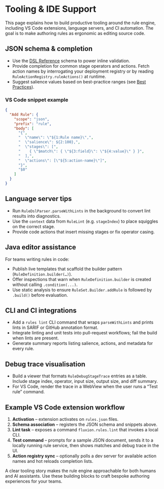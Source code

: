 # Tooling & IDE Support

This page explains how to build productive tooling around the rule engine, including VS Code extensions, language servers, and CI automation. The goal is to make authoring rules as ergonomic as editing source code.

## JSON schema & completion

- Use the [DSL Reference](dsl-reference.md) schema to power inline validation.
- Provide completion for common stage operators and actions. Fetch action names by interrogating your deployment registry or by reading `RuleActionRegistry.ruleActions()` at runtime.
- Suggest salience values based on best-practice ranges (see [Best Practices](best-practices.md)).

### VS Code snippet example

```json
{
  "Add Rule": {
    "scope": "json",
    "prefix": "rule",
    "body": [
      "{",
      "  \"name\": \"${1:Rule name}\",",
      "  \"salience\": ${2:100},",
      "  \"stages\": [",
      "    { \"$match\": { \"${3:field}\": \"${4:value}\" } }",
      "  ],",
      "  \"actions\": [\"${5:action-name}\"]",
      "}",
      "$0"
    ]
  }
}
```

## Language server tips

- Run `RuleDslParser.parseWithLints` in the background to convert lint results into diagnostics.
- Use the `context` data from `RuleLint` (e.g. `stageIndex`) to place squiggles on the correct stage.
- Provide code actions that insert missing stages or fix operator casing.

## Java editor assistance

For teams writing rules in code:

- Publish live templates that scaffold the builder pattern (`RuleDefinition.builder(…)`).
- Offer inspections that warn when `RuleDefinition.builder` is created without calling `.condition(...)`.
- Use static analysis to ensure `RuleSet.Builder.addRule` is followed by `.build()` before evaluation.

## CLI and CI integrations

- Add a `rules lint` CLI command that wraps `parseWithLints` and prints lints in SARIF or GitHub annotation format.
- Integrate linting and unit tests into pull-request workflows; fail the build when lints are present.
- Generate summary reports listing salience, actions, and metadata for every rule.

## Debug trace visualisation

- Build a viewer that formats `RuleDebugStageTrace` entries as a table. Include stage index, operator, input size, output size, and diff summary.
- For VS Code, render the trace in a WebView when the user runs a “Test rule” command.

## Example VS Code extension workflow

1. **Activation** – extension activates on `rules.json` files.
2. **Schema association** – registers the JSON schema and snippets above.
3. **Lint task** – exposes a command `fluxion.rules.lint` that invokes a local CLI.
4. **Test command** – prompts for a sample JSON document, sends it to a locally running rule service, then shows matches and debug trace in the UI.
5. **Action registry sync** – optionally polls a dev server for available action names and hot reloads completion lists.

A clear tooling story makes the rule engine approachable for both humans and AI assistants. Use these building blocks to craft bespoke authoring experiences for your teams.
